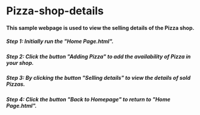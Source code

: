 # Pizza-shop-details

#### This sample webpage is used to view the selling details of the Pizza shop.
##### Step 1: Initially run the "Home Page.html".
##### Step 2: Click the button "Adding Pizza" to add the availability of Pizza in your shop.
##### Step 3: By clicking the button "Selling details" to view the details of sold Pizzas.
##### Step 4: Click the button "Back to Homepage" to return to "Home Page.html".
